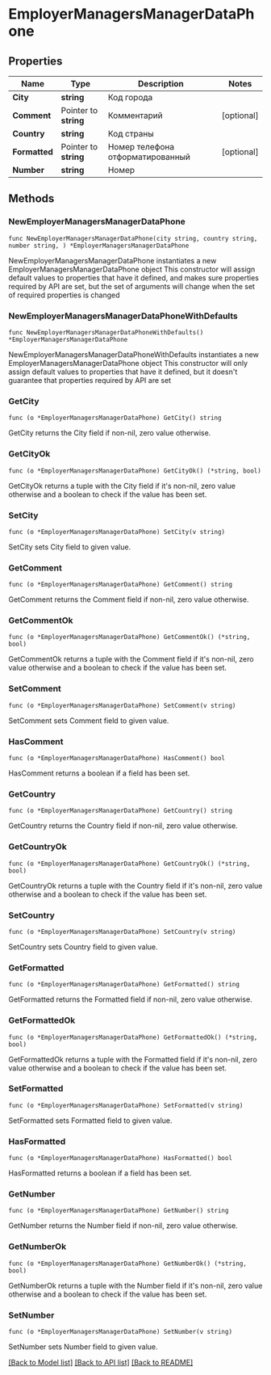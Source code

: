 # EmployerManagersManagerDataPhone

## Properties

Name | Type | Description | Notes
------------ | ------------- | ------------- | -------------
**City** | **string** | Код города | 
**Comment** | Pointer to **string** | Комментарий | [optional] 
**Country** | **string** | Код страны | 
**Formatted** | Pointer to **string** | Номер телефона отформатированный | [optional] 
**Number** | **string** | Номер | 

## Methods

### NewEmployerManagersManagerDataPhone

`func NewEmployerManagersManagerDataPhone(city string, country string, number string, ) *EmployerManagersManagerDataPhone`

NewEmployerManagersManagerDataPhone instantiates a new EmployerManagersManagerDataPhone object
This constructor will assign default values to properties that have it defined,
and makes sure properties required by API are set, but the set of arguments
will change when the set of required properties is changed

### NewEmployerManagersManagerDataPhoneWithDefaults

`func NewEmployerManagersManagerDataPhoneWithDefaults() *EmployerManagersManagerDataPhone`

NewEmployerManagersManagerDataPhoneWithDefaults instantiates a new EmployerManagersManagerDataPhone object
This constructor will only assign default values to properties that have it defined,
but it doesn't guarantee that properties required by API are set

### GetCity

`func (o *EmployerManagersManagerDataPhone) GetCity() string`

GetCity returns the City field if non-nil, zero value otherwise.

### GetCityOk

`func (o *EmployerManagersManagerDataPhone) GetCityOk() (*string, bool)`

GetCityOk returns a tuple with the City field if it's non-nil, zero value otherwise
and a boolean to check if the value has been set.

### SetCity

`func (o *EmployerManagersManagerDataPhone) SetCity(v string)`

SetCity sets City field to given value.


### GetComment

`func (o *EmployerManagersManagerDataPhone) GetComment() string`

GetComment returns the Comment field if non-nil, zero value otherwise.

### GetCommentOk

`func (o *EmployerManagersManagerDataPhone) GetCommentOk() (*string, bool)`

GetCommentOk returns a tuple with the Comment field if it's non-nil, zero value otherwise
and a boolean to check if the value has been set.

### SetComment

`func (o *EmployerManagersManagerDataPhone) SetComment(v string)`

SetComment sets Comment field to given value.

### HasComment

`func (o *EmployerManagersManagerDataPhone) HasComment() bool`

HasComment returns a boolean if a field has been set.

### GetCountry

`func (o *EmployerManagersManagerDataPhone) GetCountry() string`

GetCountry returns the Country field if non-nil, zero value otherwise.

### GetCountryOk

`func (o *EmployerManagersManagerDataPhone) GetCountryOk() (*string, bool)`

GetCountryOk returns a tuple with the Country field if it's non-nil, zero value otherwise
and a boolean to check if the value has been set.

### SetCountry

`func (o *EmployerManagersManagerDataPhone) SetCountry(v string)`

SetCountry sets Country field to given value.


### GetFormatted

`func (o *EmployerManagersManagerDataPhone) GetFormatted() string`

GetFormatted returns the Formatted field if non-nil, zero value otherwise.

### GetFormattedOk

`func (o *EmployerManagersManagerDataPhone) GetFormattedOk() (*string, bool)`

GetFormattedOk returns a tuple with the Formatted field if it's non-nil, zero value otherwise
and a boolean to check if the value has been set.

### SetFormatted

`func (o *EmployerManagersManagerDataPhone) SetFormatted(v string)`

SetFormatted sets Formatted field to given value.

### HasFormatted

`func (o *EmployerManagersManagerDataPhone) HasFormatted() bool`

HasFormatted returns a boolean if a field has been set.

### GetNumber

`func (o *EmployerManagersManagerDataPhone) GetNumber() string`

GetNumber returns the Number field if non-nil, zero value otherwise.

### GetNumberOk

`func (o *EmployerManagersManagerDataPhone) GetNumberOk() (*string, bool)`

GetNumberOk returns a tuple with the Number field if it's non-nil, zero value otherwise
and a boolean to check if the value has been set.

### SetNumber

`func (o *EmployerManagersManagerDataPhone) SetNumber(v string)`

SetNumber sets Number field to given value.



[[Back to Model list]](../README.md#documentation-for-models) [[Back to API list]](../README.md#documentation-for-api-endpoints) [[Back to README]](../README.md)


